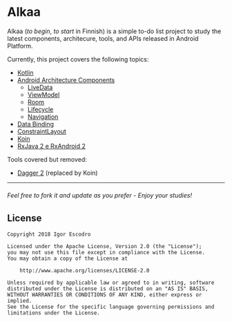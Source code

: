 # Alkaa

Alkaa (_to begin_, _to start_ in Finnish) is a simple to-do list project to study the latest components, architecure, tools, and APIs released in Android Platform.

Currently, this project covers the following topics:
- [Kotlin](https://kotlinlang.org)
- [Android Architecture Components](https://developer.android.com/topic/libraries/architecture/)
  - [LiveData](https://developer.android.com/topic/libraries/architecture/livedata)
  - [ViewModel](https://developer.android.com/topic/libraries/architecture/viewmodel)
  - [Room](https://developer.android.com/topic/libraries/architecture/room)
  - [Lifecycle](https://developer.android.com/topic/libraries/architecture/lifecycle)
  - [Navigation](https://developer.android.com/topic/libraries/architecture/navigation/)
- [Data Binding](https://developer.android.com/topic/libraries/data-binding/)
- [ConstraintLayout](https://developer.android.com/training/constraint-layout/)
- [Koin](https://insert-koin.io)
- [RxJava 2 e RxAndroid 2](https://github.com/ReactiveX/RxAndroid)

Tools covered but removed:
- [Dagger 2](https://google.github.io/dagger/) (replaced by Koin)
---
###### Feel free to fork it and update as you prefer - Enjoy your studies!

## License
``` 
Copyright 2018 Igor Escodro

Licensed under the Apache License, Version 2.0 (the "License");
you may not use this file except in compliance with the License.
You may obtain a copy of the License at

    http://www.apache.org/licenses/LICENSE-2.0

Unless required by applicable law or agreed to in writing, software
distributed under the License is distributed on an "AS IS" BASIS,
WITHOUT WARRANTIES OR CONDITIONS OF ANY KIND, either express or implied.
See the License for the specific language governing permissions and
limitations under the License.
``` 
